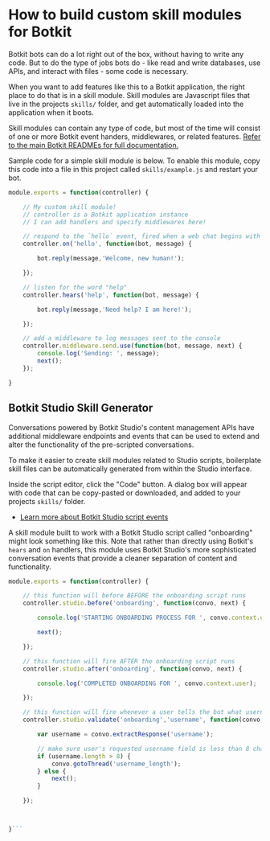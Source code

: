 # How to build custom skill modules for Botkit

Botkit bots can do a lot right out of the box, without having to write any code.
But to do the type of jobs bots do - like read and write databases, use APIs,
and interact with files - some code is necessary.

When you want to add features like this to a Botkit application,
the right place to do that is in a skill module.
Skill modules are Javascript files that live in the projects `skills/` folder,
and get automatically loaded into the application when it boots.

Skill modules can contain any type of code, but most of the time will consist
of one or more Botkit event handers, middlewares, or related features. [Refer to the main Botkit READMEs for full documentation.](https://github.com/howdyai/botkit/blob/master/docs/readme.md#developing-with-botkit)

Sample code for a simple skill module is below. To enable this module, copy this code into a file in this project called `skills/example.js` and restart your bot.

```Javascript
module.exports = function(controller) {

    // My custom skill module!
    // controller is a Botkit application instance
    // I can add handlers and specify middlewares here!

    // respond to the `hello` event, fired when a web chat begins with a new user
    controller.on('hello', function(bot, message) {

        bot.reply(message,'Welcome, new human!');

    });

    // listen for the word "help"
    controller.hears('help', function(bot, message) {

        bot.reply(message,'Need help? I am here!');

    });

    // add a middleware to log messages sent to the console
    controller.middleware.send.use(function(bot, message, next) {
        console.log('Sending: ', message);
        next();
    });

}
```

## Botkit Studio Skill Generator

Conversations powered by Botkit Studio's content management APIs have additional middleware endpoints and events that can be used to extend and alter the functionality of the pre-scripted conversations.

To make it easier to create skill modules related to Studio scripts, boilerplate skill files can be automatically generated from within the Studio interface.

Inside the script editor, click the "Code" button. A dialog box will appear with code that can be copy-pasted or downloaded, and added to your projects `skills/` folder.

* [Learn more about Botkit Studio script events](https://github.com/howdyai/botkit/blob/master/docs/readme-studio.md#controllerstudiobefore)

A skill module built to work with a Botkit Studio script called "onboarding" might look something like this. Note that rather than directly using Botkit's `hears` and `on` handlers, this module uses Botkit Studio's more sophisticated conversation events that provide a cleaner separation of content and functionality.

```Javascript
module.exports = function(controller) {

    // this function will before BEFORE the onboarding script runs
    controller.studio.before('onboarding', function(convo, next) {

        console.log('STARTING ONBOARDING PROCESS FOR ', convo.context.user);

        next();

    });

    // this function will fire AFTER the onboarding script runs
    controller.studio.after('onboarding', function(convo, next) {

        console.log('COMPLETED ONBOARDING FOR ', convo.context.user);

    });

    // this function will fire whenever a user tells the bot what username they desire
    controller.studio.validate('onboarding','username', function(convo, next) {

        var username = convo.extractResponse('username');

        // make sure user's requested username field is less than 8 chars
        if (username.length > 8) {
            convo.gotoThread('username_length');
        } else {
            next();
        }

    });



}```
